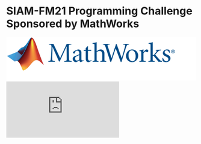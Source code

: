 # SIAM-FM21 Programming Challenge Sponsored by MathWorks


![MathWorks Logo](MathWorks.png)
![MathWorks](https://www.mathworks.com/academia/student-competitions/siam-financial-mathematics-and-engineering-student-programming-competition.html)


